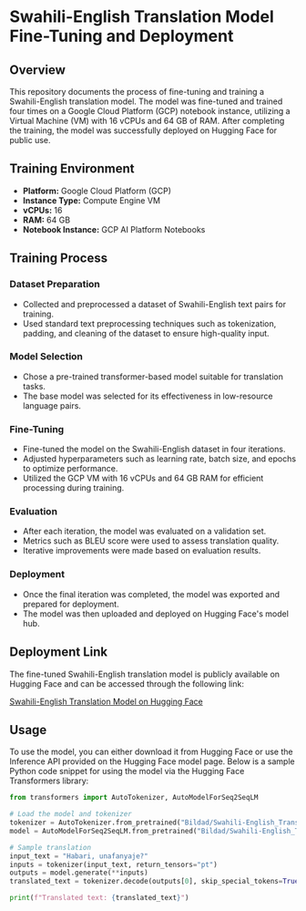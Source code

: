 # Swahili-English Translation Model Fine-Tuning and Deployment

## Overview
This repository documents the process of fine-tuning and training a Swahili-English translation model. The model was fine-tuned and trained four times on a Google Cloud Platform (GCP) notebook instance, utilizing a Virtual Machine (VM) with 16 vCPUs and 64 GB of RAM. After completing the training, the model was successfully deployed on Hugging Face for public use.

## Training Environment
- **Platform:** Google Cloud Platform (GCP)
- **Instance Type:** Compute Engine VM
- **vCPUs:** 16
- **RAM:** 64 GB
- **Notebook Instance:** GCP AI Platform Notebooks

## Training Process

### Dataset Preparation
- Collected and preprocessed a dataset of Swahili-English text pairs for training.
- Used standard text preprocessing techniques such as tokenization, padding, and cleaning of the dataset to ensure high-quality input.

### Model Selection
- Chose a pre-trained transformer-based model suitable for translation tasks.
- The base model was selected for its effectiveness in low-resource language pairs.

### Fine-Tuning
- Fine-tuned the model on the Swahili-English dataset in four iterations.
- Adjusted hyperparameters such as learning rate, batch size, and epochs to optimize performance.
- Utilized the GCP VM with 16 vCPUs and 64 GB RAM for efficient processing during training.

### Evaluation
- After each iteration, the model was evaluated on a validation set.
- Metrics such as BLEU score were used to assess translation quality.
- Iterative improvements were made based on evaluation results.

### Deployment
- Once the final iteration was completed, the model was exported and prepared for deployment.
- The model was then uploaded and deployed on Hugging Face's model hub.

## Deployment Link
The fine-tuned Swahili-English translation model is publicly available on Hugging Face and can be accessed through the following link:

[Swahili-English Translation Model on Hugging Face](https://huggingface.co/Bildad/Swahili-English_Translation)

## Usage
To use the model, you can either download it from Hugging Face or use the Inference API provided on the Hugging Face model page. Below is a sample Python code snippet for using the model via the Hugging Face Transformers library:

```python
from transformers import AutoTokenizer, AutoModelForSeq2SeqLM

# Load the model and tokenizer
tokenizer = AutoTokenizer.from_pretrained("Bildad/Swahili-English_Translation")
model = AutoModelForSeq2SeqLM.from_pretrained("Bildad/Swahili-English_Translation")

# Sample translation
input_text = "Habari, unafanyaje?"
inputs = tokenizer(input_text, return_tensors="pt")
outputs = model.generate(**inputs)
translated_text = tokenizer.decode(outputs[0], skip_special_tokens=True)

print(f"Translated text: {translated_text}")
